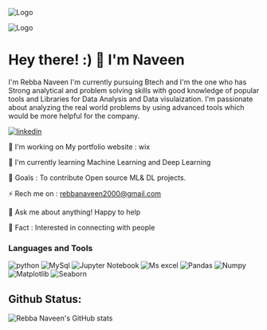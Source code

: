 ![Logo](https://www.congruentsoft.com/Images/bi/bi-dashboard.gif)

![Logo](https://th.bing.com/th/id/OIP.Qd3LS4-aq7CvG-oIXlhi2AHaD4?w=293&h=180&c=7&r=0&o=5&pid=1.7)

# Hey there! :) 👋 I'm Naveen

I'm Rebba Naveen I'm currently pursuing Btech and I'm the one who has Strong analytical and problem solving skills with good knowledge of popular tools and Libraries for Data Analysis and Data visulaization.
I'm passionate about analyzing the real world problems by using advanced tools which would be more helpful for the company. 

[![linkedin](https://img.shields.io/badge/linkedin-0A66C2?style=for-the-badge&logo=linkedin&logoColor=white)](https://www.linkedin.com/)

🔭 I'm working on My portfolio website : wix

🌱 I'm currently learning Machine Learning and Deep Learning

🥅 Goals : To contribute Open source ML& DL projects.

⚡️ Rech me on : rebbanaveen2000@gmail.com

💬 Ask me about anything! Happy to help 

🧗 Fact : Interested in connecting with people


### Languages and Tools 


![python](https://th.bing.com/th/id/OIP.xePC9eCXE-p7xCpCMUAaFgHaHa?w=177&h=180&c=7&r=0&o=5&pid=1.7)
![MySql](https://th.bing.com/th/id/OIP.bLXDiCU_10RG0a7ZzowoVAAAAA?w=158&h=180&c=7&r=0&o=5&pid=1.7)
![Jupyter Notebook](https://th.bing.com/th/id/OIP.b1PpLl1-C8FWTLzNO3OqVAHaJ4?w=134&h=180&c=7&r=0&o=5&pid=1.7)
![Ms excel](https://th.bing.com/th/id/OIP.nCBNNJKgJ3RaE1GFc7G0VwHaE8?w=241&h=180&c=7&r=0&o=5&pid=1.7)
![Pandas](https://th.bing.com/th/id/OIP._oSOImPmBFeKj8vqE4FCkQHaEo?w=286&h=180&c=7&r=0&o=5&pid=1.7)
![Numpy](https://th.bing.com/th/id/OIP.rZ36He5Y5r3zYMnxxZz-iwHaC7?pid=ImgDet&rs=1)
![Matplotlib](https://th.bing.com/th/id/OIP.I22BY6JUw6XGPN3O5MRgHgHaBW?w=292&h=64&c=7&r=0&o=5&pid=1.7)
![Seaborn](https://th.bing.com/th/id/OIP.uIsmr8ut68vYUpDcA6FZ7AHaEK?w=275&h=180&c=7&r=0&o=5&pid=1.7)
## Github Status:

![Rebba Naveen's GitHub stats](https://github-readme-stats.vercel.app/api?username=rebba123&show_icons=true&theme=merko)

<!--
**rebba123/rebba123** is a ✨ _special_ ✨ repository because its `README.md` (this file) appears on your GitHub profile.

Here are some ideas to get you started:

- 🔭 I’m currently working on ...
- 🌱 I’m currently learning ...
- 👯 I’m looking to collaborate on ...
- 🤔 I’m looking for help with ...
- 💬 Ask me about ...
- 📫 How to reach me: ...
- 😄 Pronouns: ...
- ⚡ Fun fact: ...
-->
